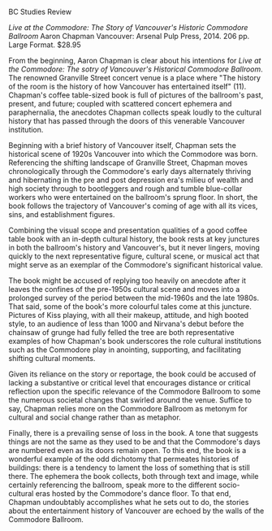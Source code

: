 BC Studies Review

*Live at the Commodore: The Story of Vancouver's Historic Commodore Ballroom*
Aaron Chapman
Vancouver: Arsenal Pulp Press, 2014. 206 pp. Large Format. $28.95

From the beginning, Aaron Chapman is clear about his intentions for *Live at the Commodore: The sotry of Vancouver's Historical Commodore Ballroom*. The renowned Granville Street concert venue is a place where "The history of the room is the history of how Vancouver has entertained itself" (11). Chapman's coffee table-sized book is full of pictures of the ballroom's past, present, and future; coupled with scattered concert ephemera and paraphernalia, the anecdotes Chapman collects speak loudly to the cultural history that has passed through the doors of this venerable Vancouver institution. 

Beginning with a brief history of Vancouver itself, Chapman sets the historical scene of 1920s Vancouver into which the Commodore was born. Referencing the shifting landscape of Granville Street, Chapman moves chronologically through the Commodore's early days alternately thriving and hibernating in the pre and post depression era's milieu of wealth and high society through to bootleggers and rough and tumble blue-collar workers who were entertained on the ballroom's sprung floor. In short, the book follows the trajectory of Vancouver's coming of age with all its vices, sins, and establishment figures. 

Combining the visual scope and presentation qualities of a good coffee table book with an in-depth cultural history, the book rests at key junctures in both the ballroom's history and Vancouver's, but it never lingers, moving quickly to the next representative figure, cultural scene, or musical act that might serve as an exemplar of the Commodore's significant historical value.  

The book might be accused of replying too heavily on anecdote after it leaves the confines of the pre-1950s cultural scene and moves into a prolonged survey of the period between the mid-1960s and the late 1980s. That said, some of the book's more colourful tales come at this juncture. Pictures of Kiss playing, with all their makeup, attitude, and high booted style, to an audience of less than 1000 and Nirvana's debut before the chainsaw of grunge had fully felled the tree are both representative examples of how Chapman's book underscores the role cultural institutions such as the Commodore play in anointing, supporting, and facilitating shifting cultural moments.   

Given its reliance on the story or reportage, the book could be accused of lacking a substantive or critical level that encourages distance or critical reflection upon the specific relevance of the Commodore Ballroom to some the numerous societal changes that swirled around the venue. Suffice to say, Chapman relies more on the Commodore Ballroom as metonym for cultural and social change rather than as metaphor.

Finally, there is a prevailing sense of loss in the book. A tone that suggests things are not the same as they used to be and that the Commodore's days are numbered even as its doors remain open. To this end, the book is a wonderful example of the odd dichotomy that permeates histories of buildings: there is a tendency to lament the loss of something that is still there. The ephemera the book collects, both through text and image, while certainly referencing the ballroom, speak more to the different socio-cultural eras hosted by the Commodore's dance floor. To that end, Chapman undoubtably accomplishes what he sets out to do, the stories about the entertainment history of Vancouver are echoed by the walls of the Commodore Ballroom.   






 


